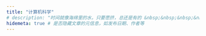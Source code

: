 ```yaml
---
title: "计算机科学"
# description: "时间就像海绵里的水，只要愿挤，总还是有的 &nbsp;&nbsp;&nbsp;&nbsp;&nbsp;&nbsp;&nbsp;&nbsp;——鲁迅"
hidemeta: true # 是否隐藏文章的元信息，如发布日期、作者等
---
```

